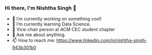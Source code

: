 ### Hi there, I'm Nishtha Singh  👋


- 🔭 I’m currently working on something cool!
- 🌱 I’m currently learning Data Science.
- 👯 Vice-chair person at ACM CEC student chapter
- 💬 Ask me about anything.
- 📫 How to reach me: https://www.linkedin.com/in/nishtha-singh-943b301b0

